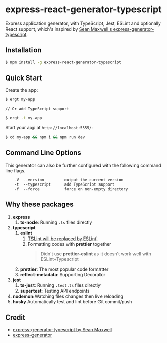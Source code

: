 
# express-react-generator-typescript
Express application generator, with TypeScript, Jest, ESLint and optionally React support, which's inspired by [Sean Maxwell's express-generator-typescript](https://www.npmjs.com/package/express-generator-typescript).

## Installation

```sh
$ npm install -g express-react-generator-typescript
```

## Quick Start

Create the app:

```bash
$ ergt my-app

// Or add TypeScript support

$ ergt -t my-app

```

Start your app at `http://localhost:5555/`:

```bash
$ cd my-app && npm i && npm run dev
```

## Command Line Options

This generator can also be further configured with the following command line flags.

        -V  --version         output the current version
        -t  --typescript      add TypeScript support
        -f  --force           force on non-empty directory

## Why these packages

1. **express** 
    1. **ts-node**: Running `.ts` files directly
1. **typescript**
    1. **eslint**
        1. [TSLint will be replaced by ESLint`](https://github.com/palantir/tslint/issues/4534)
        1. Formatting codes with **prettier** together
            >Didn't use **prettier-eslint** as it doesn't work well with ESLint+Typescript
    1. **prettier**: The most popular code formatter
    1. **reflect-metadata**: Supporting Decorator
1. **jest**
    1. **ts-jest**: Running `.test.ts` files directly
    1. **supertest**: Testing API endpoints
1. **nodemon**
    Watching files changes then live reloading
1. **husky**
    Automatically test and lint before Git commit/push

## Credit
* [express-generator-typescript by Sean Maxwell](https://www.npmjs.com/package/express-generator-typescript)
* [express-generator](https://www.npmjs.com/package/express-generator)


